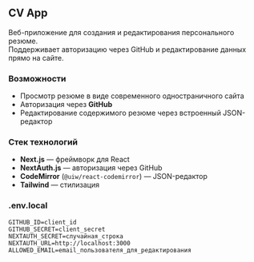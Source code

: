 ## CV App

Веб-приложение для создания и редактирования персонального резюме.  
Поддерживает авторизацию через GitHub и редактирование данных прямо на сайте.

### Возможности
- Просмотр резюме в виде современного одностраничного сайта
- Авторизация через **GitHub**
- Редактирование содержимого резюме через встроенный JSON-редактор

### Стек технологий
- **Next.js** — фреймворк для React
- **NextAuth.js** — авторизация через GitHub
- **CodeMirror** (`@uiw/react-codemirror`) — JSON-редактор
- **Tailwind** — стилизация

### .env.local
```env
GITHUB_ID=client_id
GITHUB_SECRET=client_secret
NEXTAUTH_SECRET=случайная_строка
NEXTAUTH_URL=http://localhost:3000
ALLOWED_EMAIL=email_пользователя_для_редактирования

